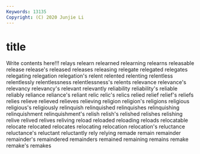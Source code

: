 ```yaml
---
Keywords: 13135
Copyright: (C) 2020 Junjie Li
---
```


# title

Write contents here!!!
relays 
relearn 
relearned 
relearning 
relearns
releasable 
release 
release's 
released 
releases 
releasing 
relegate 
relegated 
relegates 
relegating
relegation 
relegation's 
relent 
relented 
relenting 
relentless 
relentlessly 
relentlessness 
relentlessness's 
relents
relevance 
relevance's 
relevancy 
relevancy's 
relevant 
relevantly 
reliability 
reliability's 
reliable 
reliably
reliance 
reliance's 
reliant 
relic 
relic's 
relics 
relied 
relief 
relief's 
reliefs
relies 
relieve 
relieved 
relieves 
relieving 
religion 
religion's 
religions 
religious 
religious's
religiously 
relinquish 
relinquished 
relinquishes 
relinquishing 
relinquishment 
relinquishment's 
relish 
relish's 
relished
relishes 
relishing 
relive 
relived 
relives 
reliving 
reload 
reloaded 
reloading 
reloads
relocatable 
relocate 
relocated 
relocates 
relocating 
relocation 
relocation's 
reluctance 
reluctance's 
reluctant
reluctantly 
rely 
relying 
remade 
remain 
remainder 
remainder's 
remaindered 
remainders 
remained
remaining 
remains 
remake 
remake's 
remakes 
